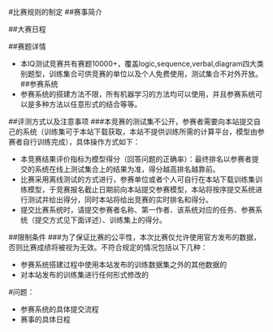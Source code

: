 #比赛规则的制定##赛事简介##大赛日程##赛题详情   -  本IQ测试竞赛共有赛题10000+，覆盖logic,sequence,verbal,diagram四大类别题型，训练集合可供竞赛的单位以及个人免费使用，测试集合不对外开放。##参赛系统- 参赛系统的搭建方法不限，所有机器学习的方法均可以使用，并且参赛系统可以是多种方法以任意形式的结合等等。##评测方式以及注意事项###本竞赛的测试集不公开，参赛者需要向本站提交自己的系统（训练集可于本站下载获取，本站不提供训练所需的计算平台，模型由参赛者自行训练完成），具体操作方式如下：   - 本竞赛结果评价指标为模型得分（回答问题的正确率）：最终排名以参赛者提交的系统在线上测试集合上的结果为准，得分越高排名越靠前。   - 比赛采用离线测试的方式进行，参赛单位或者个人可自行在本站下载训练集训练模型，于竞赛报名截止日期前向本站提交参赛模型，本站将按序提交系统进行测试并给出得分，同时本站将给出竞赛的实时排名和得分。   - 提交比赛系统时，请提交参赛者名称、第一作者、该系统对应的任务、参赛系统（提交方式见下面详述）、训练集上的得分。##限制条件###为了保证比赛的公平性，本次比赛仅允许使用官方发布的数据，否则比赛成绩将被视为无效。不符合规定的情况包括以下几种：- 参赛系统搭建过程中使用本站发布的训练数据集之外的其他数据的- 对本站发布的训练集进行任何形式修改的#问题：- 参赛系统的具体提交流程- 赛事的具体日程 